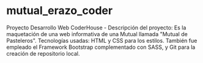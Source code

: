 # mutual_erazo_coder
Proyecto Desarrollo Web CoderHouse - Descripción del proyecto: Es la maquetación de una web informativa de una Mutual llamada "Mutual de Pasteleros". Tecnologías usadas: HTML y CSS para los estilos. También fue empleado el Framework Bootstrap complementado con SASS, y Git para la creación de repositorio local.
